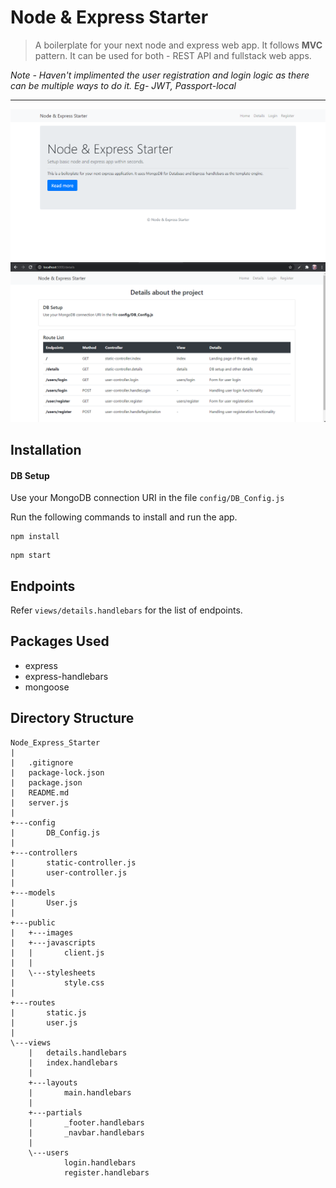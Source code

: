 # Node & Express Starter

> A boilerplate for your next node and express web app. It follows **MVC** pattern. It can be used for both - REST API and fullstack web apps.

_Note - Haven't implimented the user registration and login logic as there can be multiple ways to do it. Eg- JWT, Passport-local_

---

![Homepage](/public/images/homepage.png)
![Details](/public/images/details.png)

## Installation

#### DB Setup

Use your MongoDB connection URI in the file `config/DB_Config.js`

Run the following commands to install and run the app.

```
npm install
```

```
npm start
```

## Endpoints

Refer `views/details.handlebars` for the list of endpoints.

## Packages Used

- express
- express-handlebars
- mongoose

## Directory Structure

```
Node_Express_Starter
|
|   .gitignore
|   package-lock.json
|   package.json
|   README.md
|   server.js
|
+---config
|       DB_Config.js
|
+---controllers
|       static-controller.js
|       user-controller.js
|
+---models
|       User.js
|
+---public
|   +---images
|   +---javascripts
|   |       client.js
|   |
|   \---stylesheets
|           style.css
|
+---routes
|       static.js
|       user.js
|
\---views
    |   details.handlebars
    |   index.handlebars
    |
    +---layouts
    |       main.handlebars
    |
    +---partials
    |       _footer.handlebars
    |       _navbar.handlebars
    |
    \---users
            login.handlebars
            register.handlebars

```
